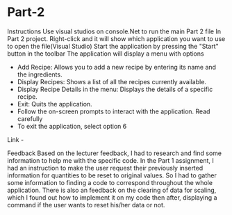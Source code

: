 # Part-2
Instructions
Use visual studios on console.Net to run the main Part 2 file 
In Part 2 project. Right-click and it will show which application you want to use to open the file(Visual Studio)
Start the application by pressing the "Start" button in the toolbar
The application will display a menu with options
- Add Recipe: Allows you to add a new recipe by entering its name and the ingredients.
- Display Recipes: Shows a list of all the recipes currently available.
- Display Recipe Details in the menu: Displays the details of a specific recipe.
- Exit: Quits the application.
- Follow the on-screen prompts to interact with the application. Read carefully
- To exit the application, select option 6

Link - 


Feedback
Based on the lecturer feedback, I had to research and find some information to help me with the specific code. In the Part 1 assignment, I had an instruction to make the user request their previously inserted information for quantities to be reset to original values. So I had to gather some information to finding a code to correspond throughout the whole application.
There is also an feedback on the clearing of data for scaling, which I found out how to implement it on my code then after, displaying a command if the user wants to reset his/her data or not.
